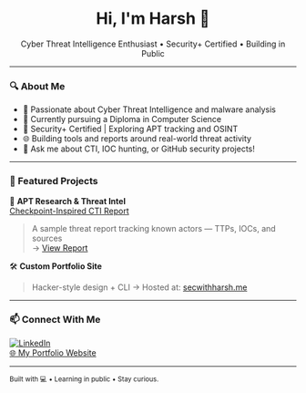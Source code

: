 <h1 align="center">Hi, I'm Harsh 👋</h1>
<p align="center">Cyber Threat Intelligence Enthusiast • Security+ Certified • Building in Public</p>

---

### 🔍 About Me

- 🎯 Passionate about Cyber Threat Intelligence and malware analysis  
- 📖 Currently pursuing a Diploma in Computer Science  
- 🔐 Security+ Certified | Exploring APT tracking and OSINT  
- 🌐 Building tools and reports around real-world threat activity  
- 💬 Ask me about CTI, IOC hunting, or GitHub security projects!

---

### 📁 Featured Projects

🚨 **APT Research & Threat Intel**  
[Checkpoint-Inspired CTI Report](https://github.com/SecWithHarsh/reports/blob/main/checkpoint-research.md)  
> A sample threat report tracking known actors — TTPs, IOCs, and sources  
→ [View Report](https://github.com/SecWithHarsh/reports/blob/main/checkpoint-research.md)

🛠️ **Custom Portfolio Site**  
> Hacker-style design + CLI 
→ Hosted at: [secwithharsh.me](https://secwithharsh.me)

---

### 📫 Connect With Me

[![LinkedIn](https://img.shields.io/badge/-LinkedIn-blue?logo=linkedin&style=flat-square)](https://www.linkedin.com/in/harsh-raj-secwithharsh)  
[🌐 My Portfolio Website](https://secwithharsh.me)  

---

<sub>Built with 💻 • Learning in public • Stay curious.</sub>
